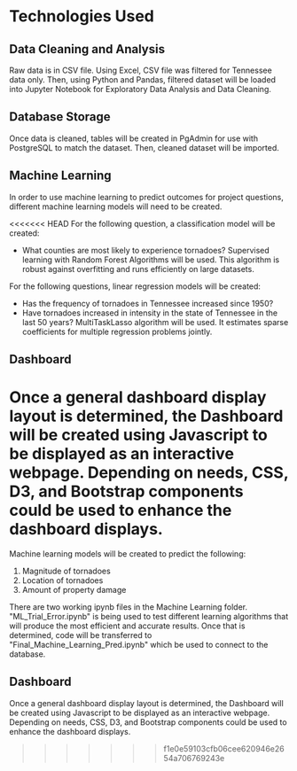 # Technologies Used
## Data Cleaning and Analysis
Raw data is in CSV file.  Using Excel, CSV file was filtered for Tennessee data only.  Then, using Python and Pandas, filtered dataset will be loaded into Jupyter Notebook for Exploratory Data Analysis and Data Cleaning.

## Database Storage
Once data is cleaned, tables will be created in PgAdmin for use with PostgreSQL to match the dataset.  Then, cleaned dataset will be imported.

## Machine Learning
In order to use machine learning to predict outcomes for project questions, different machine learning models will need to be created.

<<<<<<< HEAD
For the following question, a classification model will be created:
- What counties are most likely to experience tornadoes?
Supervised learning with Random Forest Algorithms will be used.  This algorithm is robust against overfitting and runs efficiently on large datasets.

For the following questions, linear regression models will be created:
- Has the frequency of tornadoes in Tennessee increased since 1950?
- Have tornadoes increased in intensity in the state of Tennessee in the last 50 years?
MultiTaskLasso algorithm will be used.  It estimates sparse coefficients for multiple regression problems jointly.

## Dashboard
Once a general dashboard display layout is determined, the Dashboard will be created using Javascript to be displayed as an interactive webpage.  Depending on needs, CSS, D3, and Bootstrap components could be used to enhance the dashboard displays.
=======
Machine learning models will be created to predict the following:
1. Magnitude of tornadoes
2. Location of tornadoes
3. Amount of property damage

There are two working ipynb files in the Machine Learning folder.
"ML_Trial_Error.ipynb" is being used to test different learning algorithms that will produce the most efficient and accurate results.  Once that is determined, code will be transferred to "Final_Machine_Learning_Pred.ipynb" which be used to connect to the database.

## Dashboard
Once a general dashboard display layout is determined, the Dashboard will be created using Javascript to be displayed as an interactive webpage.  Depending on needs, CSS, D3, and Bootstrap components could be used to enhance the dashboard displays.
>>>>>>> f1e0e59103cfb06cee620946e2654a706769243e
